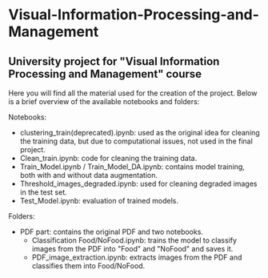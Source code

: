 # Visual-Information-Processing-and-Management
University project for "Visual Information Processing and Management" course
---
Here you will find all the material used for the creation of the project. Below is a brief overview of the available notebooks and folders:

Notebooks:
- clustering_train(deprecated).ipynb: used as the original idea for cleaning the training data, but due to computational issues, not used in the final project.
- Clean_train.ipynb: code for cleaning the training data.
- Train_Model.ipynb / Train_Model_DA.ipynb: contains model training, both with and without data augmentation.
- Threshold_images_degraded.ipynb: used for cleaning degraded images in the test set.
- Test_Model.ipynb: evaluation of trained models.

Folders:
- PDF part: contains the original PDF and two notebooks.
  - Classification Food/NoFood.ipynb: trains the model to classify images from the PDF into "Food" and "NoFood" and saves it.
  - PDF_image_extraction.ipynb: extracts images from the PDF and classifies them into Food/NoFood.
